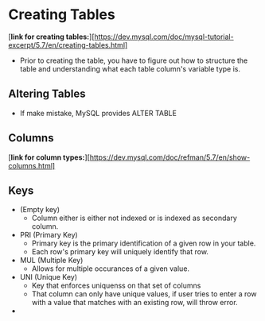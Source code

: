 # Creating Tables 
[__link for creating
tables:__][https://dev.mysql.com/doc/mysql-tutorial-excerpt/5.7/en/creating-tables.html]
* Prior to creating the table, you have to figure out how to structure the table and understanding what each table column's variable type is. 
## Altering Tables
* If make mistake, MySQL provides ALTER TABLE
## Columns 
[__link for column
types:__][https://dev.mysql.com/doc/refman/5.7/en/show-columns.html]
## Keys 
* (Empty key) 
  * Column either is either not indexed or is indexed as secondary column.
* PRI (Primary Key) 
  * Primary key is the primary identification of a given row in your table. 
  * Each row's primary key will uniquely identify that row.
* MUL (Multiple Key) 
  * Allows for multiple occurances of a given value. 
* UNI (Unique Key)
  * Key that enforces uniquenss on that set of columns
  * That column can only have unique values, if user tries to enter a row with a value that matches with an existing row, will throw error.
* 

